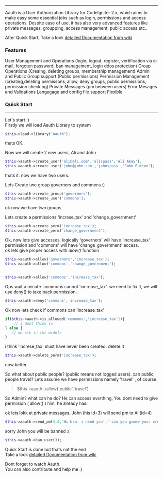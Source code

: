 ***
Aauth is a User Authorization Library for CodeIgniter 2.x, which aims to make easy some essential jobs such as login, permissions and access operations. Despite ease of use, it has also very advanced features like private messages, groupping, access management, public access etc..

After Quick Start, Take a look [detailed Documentation from wiki](https://github.com/emreakay/CodeIgniter-Aauth/wiki/_pages)  

### Features 
User Management and Operations (login, logout, register, vertification via e-mail, forgoten password, ban management, login ddos protection)
Group Operations (Creaing, deleting groups, membership management)
Admin and Public Group support (Public permissions)
Permission Management (creating,deleting permissons, allow, deny groups, public permissions, permission checking)
Private Messages (pm between users)
Error Mesages and Validations
Langugage and config file support
Flexible

### Quick Start 
***
Let's start :)  
Firstly we will load Aauth Library to system
```php
$this->load->library("Aauth");
```
  
thats OK.  

Now we will create 2 new users, Ali and John  

```php
$this->aauth->create_user('ali@ali.com','alispass','Ali Akay');
$this->aauth->create_user('john@john.com','johnspass','John Button');
```
   
thats it. now we have two users.

Lets Create two group governors and commons :)
```php
$this->aauth->create_group('governors');
$this->aauth->create_user('commons');
```  

ok now we have two groups.

Lets create a permissions 'incrase_tax' and 'change_government' 

```php
$this->aauth->create_perm('increase_tax');
$this->aauth->create_perm('change_government');
```  

Ok, now lets give accesses. logically 'governors' will have 'increase_tax' permission and 'commons' will have 'change_government' access.  
ok lets give proper access with _alow()_ function

```php
$this->aauth->allow('governors','increase_tax');
$this->aauth->allow('commons','change_government');
  
  
$this->aauth->allow('commons','increase_tax');
``` 

Ops wait a minute.  commons cannot 'increase_tax'. we need to fix it, we will use deny() to take back permission.

```php
$this->aauth->deny('commons','increase_tax');
``` 


Ok now lets check if commons can 'increase_tax'

```php
if($this->aauth->is_allowed('commons','increase_tax')){
    // i dont think so
} else {
   // do sth in the middle
}
``` 

i think 'increse_tax' must have never been created. delete it

```php
$this->aauth->delete_perm('increase_tax');
``` 
now better.  
  
So what about public people? (public means not logged users). can public people travel? Lets assume we have permissions namely 'travel' , of course.


> $this->aauth->allow('public','travel')

  
So Admin? what can he do? He can access everthing, You dont need to give permiision ( allow() ) him, he already has.  
  
  
ok lets lokk at private messages. John (his id=3) will send pm to Ali(id=4)

```php
$this->aauth->send_pm(3,4,'Hi bro. i need you',' can you gimme your credit card?')
``` 
  
sorry John you will be banned :(

```php
$this->aauth->ban_user(3);
``` 
 
Quick Start is done but thats not the end  
Take a look [detailed Documentation from wiki](https://github.com/emreakay/CodeIgniter-Aauth/wiki/_pages)   

Dont forget to watch Aauth.  
You can also contribute and help me :)
